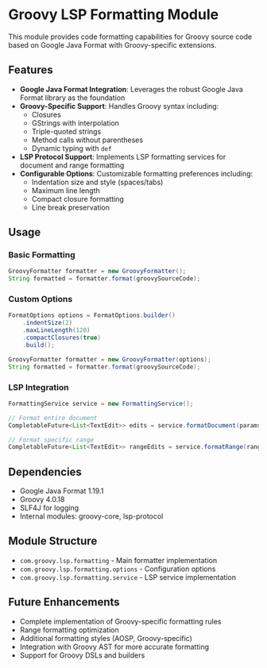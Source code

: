 # Groovy LSP Formatting Module

This module provides code formatting capabilities for Groovy source code based on Google Java Format with Groovy-specific extensions.

## Features

- **Google Java Format Integration**: Leverages the robust Google Java Format library as the foundation
- **Groovy-Specific Support**: Handles Groovy syntax including:
  - Closures
  - GStrings with interpolation
  - Triple-quoted strings
  - Method calls without parentheses
  - Dynamic typing with `def`
- **LSP Protocol Support**: Implements LSP formatting services for document and range formatting
- **Configurable Options**: Customizable formatting preferences including:
  - Indentation size and style (spaces/tabs)
  - Maximum line length
  - Compact closure formatting
  - Line break preservation

## Usage

### Basic Formatting

```java
GroovyFormatter formatter = new GroovyFormatter();
String formatted = formatter.format(groovySourceCode);
```

### Custom Options

```java
FormatOptions options = FormatOptions.builder()
    .indentSize(2)
    .maxLineLength(120)
    .compactClosures(true)
    .build();

GroovyFormatter formatter = new GroovyFormatter(options);
String formatted = formatter.format(groovySourceCode);
```

### LSP Integration

```java
FormattingService service = new FormattingService();

// Format entire document
CompletableFuture<List<TextEdit>> edits = service.formatDocument(params, documentContent);

// Format specific range
CompletableFuture<List<TextEdit>> rangeEdits = service.formatRange(rangeParams, documentContent);
```

## Dependencies

- Google Java Format 1.19.1
- Groovy 4.0.18
- SLF4J for logging
- Internal modules: groovy-core, lsp-protocol

## Module Structure

- `com.groovy.lsp.formatting` - Main formatter implementation
- `com.groovy.lsp.formatting.options` - Configuration options
- `com.groovy.lsp.formatting.service` - LSP service implementation

## Future Enhancements

- Complete implementation of Groovy-specific formatting rules
- Range formatting optimization
- Additional formatting styles (AOSP, Groovy-specific)
- Integration with Groovy AST for more accurate formatting
- Support for Groovy DSLs and builders
